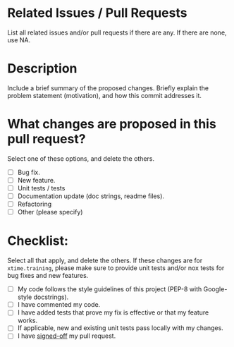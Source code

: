 # Related Issues / Pull Requests

List all related issues and/or pull requests if there are any. If there are none, use NA.

# Description

Include a brief summary of the proposed changes. Briefly explain the problem statement (motivation), 
and how this commit addresses it.  

# What changes are proposed in this pull request?

Select one of these options, and delete the others.

- [ ] Bug fix.
- [ ] New feature.
- [ ] Unit tests / tests
- [ ] Documentation update (doc strings, readme files).
- [ ] Refactoring
- [ ] Other (please specify)

# Checklist:

Select all that apply, and delete the others. If these changes are for `xtime.training`, please make sure to
provide unit tests and/or nox tests for bug fixes and new features.

- [ ] My code follows the style guidelines of this project (PEP-8 with Google-style docstrings).
- [ ] I have commented my code.
- [ ] I have added tests that prove my fix is effective or that my feature works.
- [ ] If applicable, new and existing unit tests pass locally with my changes.
- [ ] I have [signed-off](https://wiki.linuxfoundation.org/dco) my pull request.
